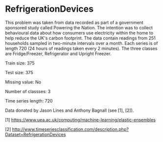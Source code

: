 # RefrigerationDevices

This problem was taken from data recorded as part of a government sponsored study called Powering the Nation. The intention was to collect behavioural data about how consumers use electricity within the home to help reduce the UK's carbon footprint. The data contain readings from 251 households sampled in two-minute intervals over a month. Each series is of length 720 (24 hours of readings taken every 2 minutes). The three classes are Fridge/Freezer, Refrigerator and Upright Freezer.

Train size: 375

Test size: 375

Missing value: No

Number of classses: 3

Time series length: 720

Data donated by Jason Lines and Anthony Bagnall (see [1], [2]).

[1] https://www.uea.ac.uk/computing/machine-learning/elastic-ensembles

[2] http://www.timeseriesclassification.com/description.php?Dataset=RefrigerationDevices